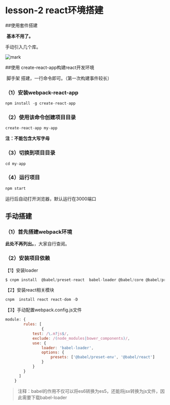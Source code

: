 # lesson-2 react环境搭建

##使用套件搭建

​	**基本不用了。**

手动引入几个库。

![mark](http://qiniu.wind-zhou.com/blog/210406/K1Hmke2id0.png?imageslim)

##使用 create-react-app构建react开发环境

​	脚手架 搭建，一行命令即可。（第一次构建事件较长）

### （1）安装webpack-react-app

```js
npm install -g create-react-app
```

### （2）使用该命令创建项目目录

```js
create-react-app my-app
```

**注：不能包含大写字母**

### （3）切换到项目目录

```js
cd my-app
```

###  （4）运行项目

```js
npm start
```

运行后自动打开浏览器，默认运行在3000端口

## 手动搭建

### （1）首先搭建webpack环境

**此处不再列出。**，大家自行查阅。

### （2）安装项目依赖

 【1】安装loader

```js
$ cnpm install  @babel/preset-react  babel-loader @babel/core @babel/preset-env -D
```

 【2】安装react相关模块

 ```js
 cnpm  install react react-dom -D
 ```

 【3】手动配置webpack.config.js文件

```js
module: {
        rules: [
            	{
            test: /\.m?js$/,
            exclude: /(node_modules|bower_components)/,
            use: {
                loader: 'babel-loader',
                options: {
                    presets: ['@babel/preset-env', '@babel/react']
                }
            }
        }
      ]
    }
```



>注释：babel的作用不仅可以将es6转换为es5，还能将jsx转换为js文件，因此需要下载babel-loader







